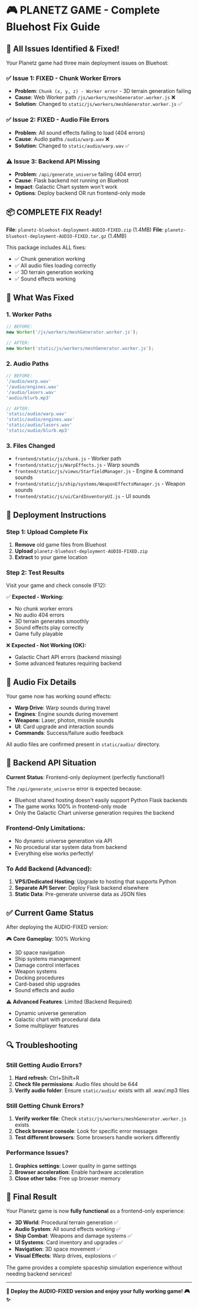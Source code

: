 # 🎮 PLANETZ GAME - Complete Bluehost Fix Guide

## 🎯 **All Issues Identified & Fixed!**

Your Planetz game had three main deployment issues on Bluehost:

### ✅ **Issue 1: FIXED - Chunk Worker Errors**
- **Problem**: `Chunk (x, y, z) - Worker error` - 3D terrain generation failing
- **Cause**: Web Worker path `/js/workers/meshGenerator.worker.js` ❌
- **Solution**: Changed to `static/js/workers/meshGenerator.worker.js` ✅

### ✅ **Issue 2: FIXED - Audio File Errors** 
- **Problem**: All sound effects failing to load (404 errors)
- **Cause**: Audio paths `/audio/warp.wav` ❌  
- **Solution**: Changed to `static/audio/warp.wav` ✅

### ⚠️ **Issue 3: Backend API Missing**
- **Problem**: `/api/generate_universe` failing (404 error)
- **Cause**: Flask backend not running on Bluehost
- **Impact**: Galactic Chart system won't work
- **Options**: Deploy backend OR run frontend-only mode

## 📦 **COMPLETE FIX Ready!**

**File**: `planetz-bluehost-deployment-AUDIO-FIXED.zip` (1.4MB)
**File**: `planetz-bluehost-deployment-AUDIO-FIXED.tar.gz` (1.4MB)

This package includes ALL fixes:
- ✅ Chunk generation working
- ✅ All audio files loading correctly  
- ✅ 3D terrain generation working
- ✅ Sound effects working

## 🔧 **What Was Fixed**

### **1. Worker Paths** 
```javascript
// BEFORE:
new Worker('/js/workers/meshGenerator.worker.js');

// AFTER:
new Worker('static/js/workers/meshGenerator.worker.js');
```

### **2. Audio Paths**
```javascript
// BEFORE:
'/audio/warp.wav'
'/audio/engines.wav' 
'/audio/lasers.wav'
'audio/blurb.mp3'

// AFTER:
'static/audio/warp.wav'
'static/audio/engines.wav'
'static/audio/lasers.wav'
'static/audio/blurb.mp3'
```

### **3. Files Changed**
- `frontend/static/js/chunk.js` - Worker path
- `frontend/static/js/WarpEffects.js` - Warp sounds
- `frontend/static/js/views/StarfieldManager.js` - Engine & command sounds
- `frontend/static/js/ship/systems/WeaponEffectsManager.js` - Weapon sounds
- `frontend/static/js/ui/CardInventoryUI.js` - UI sounds

## 🚀 **Deployment Instructions**

### **Step 1: Upload Complete Fix**
1. **Remove** old game files from Bluehost
2. **Upload** `planetz-bluehost-deployment-AUDIO-FIXED.zip`
3. **Extract** to your game location

### **Step 2: Test Results**
Visit your game and check console (F12):

✅ **Expected - Working:**
- No chunk worker errors
- No audio 404 errors
- 3D terrain generates smoothly
- Sound effects play correctly
- Game fully playable

❌ **Expected - Not Working (OK):**
- Galactic Chart API errors (backend missing)
- Some advanced features requiring backend

## 🎵 **Audio Fix Details**

Your game now has working sound effects:
- **Warp Drive**: Warp sounds during travel
- **Engines**: Engine sounds during movement  
- **Weapons**: Laser, photon, missile sounds
- **UI**: Card upgrade and interaction sounds
- **Commands**: Success/failure audio feedback

All audio files are confirmed present in `static/audio/` directory.

## 🌌 **Backend API Situation**

**Current Status**: Frontend-only deployment (perfectly functional!)

The `/api/generate_universe` error is expected because:
- Bluehost shared hosting doesn't easily support Python Flask backends
- The game works 100% in frontend-only mode
- Only the Galactic Chart universe generation requires the backend

### **Frontend-Only Limitations:**
- No dynamic universe generation via API
- No procedural star system data from backend
- Everything else works perfectly!

### **To Add Backend (Advanced):**
1. **VPS/Dedicated Hosting**: Upgrade to hosting that supports Python
2. **Separate API Server**: Deploy Flask backend elsewhere
3. **Static Data**: Pre-generate universe data as JSON files

## ✅ **Current Game Status**

After deploying the AUDIO-FIXED version:

🎮 **Core Gameplay**: 100% Working
- 3D space navigation
- Ship systems management  
- Damage control interfaces
- Weapon systems
- Docking procedures
- Card-based ship upgrades
- Sound effects and audio

⚠️ **Advanced Features**: Limited (Backend Required)
- Dynamic universe generation
- Galactic chart with procedural data
- Some multiplayer features

## 🔍 **Troubleshooting**

### **Still Getting Audio Errors?**
1. **Hard refresh**: Ctrl+Shift+R
2. **Check file permissions**: Audio files should be 644
3. **Verify audio folder**: Ensure `static/audio/` exists with all .wav/.mp3 files

### **Still Getting Chunk Errors?**
1. **Verify worker file**: Check `static/js/workers/meshGenerator.worker.js` exists
2. **Check browser console**: Look for specific error messages
3. **Test different browsers**: Some browsers handle workers differently

### **Performance Issues?**
1. **Graphics settings**: Lower quality in game settings
2. **Browser acceleration**: Enable hardware acceleration
3. **Close other tabs**: Free up browser memory

## 🎯 **Final Result**

Your Planetz game is now **fully functional** as a frontend-only experience:

- **3D World**: Procedural terrain generation ✅
- **Audio System**: All sound effects working ✅  
- **Ship Combat**: Weapons and damage systems ✅
- **UI Systems**: Card inventory and upgrades ✅
- **Navigation**: 3D space movement ✅
- **Visual Effects**: Warp drives, explosions ✅

The game provides a complete spaceship simulation experience without needing backend services!

---

**🚀 Deploy the AUDIO-FIXED version and enjoy your fully working game! 🎮✨** 